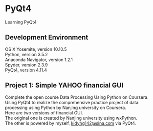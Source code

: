 # PyQt4
Learning PyQt4

## Development Environment
OS X Yosemite, version 10.10.5   
Python, version 3.5.2   
Anaconda Navigator, version 1.2.1   
Spyder, version 2.3.9   
PyQt4, version 4.11.4

## Project 1: Simple YAHOO financial GUI
Complete the open course Data Processing Using Python on Coursera.   
Using PyQt4 to realize the comprehensive practice project of data processing using Python by Nanjing university on Coursera.   
Here are two versions of financial GUI.   
The original one is created by Nanjing university using wxPython.   
The other is powered by myself, kidyhg142@sina.com via PyQt4.   
